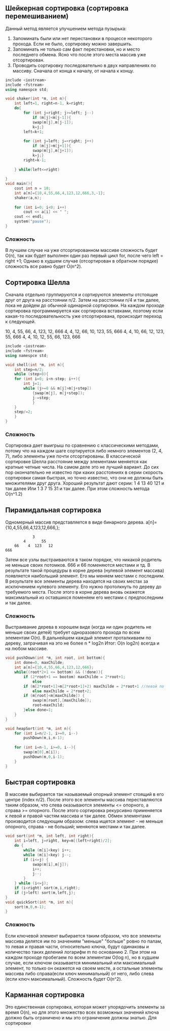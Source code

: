 ## Шейкерная сортировка (сортировка перемешиванием) 
Данный метод является улучшением метода пузырька:
1) Запоминать были или нет перестановки в процессе некоторого прохода. Если не было, сортировку можно завершить. 
2) Запоминать не только сам факт перестановки, но и место последнего обмена. Ясно что после этого места массив уже отсортирован. 
3) Проводить сортировку последовательно в двух направлениях по массиву. Сначала от конца к началу, от начала к концу. 

```c++
include <iostream>
include <fstream>
using namespce std;

void shaker(int *m, int n){
	int left=1, right=n-1, k=right;
	do{
		for (int j=right; j>=left; j--)
			if (m[j]<m[j-1]){
			swap(m[j],m[j-1]); 
			k=j;}
		left=k+1;
		
		for (int j=left; j=<right; j++)
			if (m[j]>m[j+1]){
			swap(m[j],m[j+1]); 
			k=j;}
		right=k-1;
			
	} while(left<=right)
	
}
void main(){
	cost int n = 10;
	int a[n]={10,4,55,66,4,123,12,666,3,-1};
	shaker(a,n);
	
	for (int i=0; i<0; i++)
		cout << a[i] << " ";
	cout << endl;
	system("pause");
}
```
### Сложность
В лучшем случае на уже отсортированном массиве сложность будет O(n), так как будет выполнен один раз первый цикл for, после чего left = right +1;
Однако в худшем случае (отсортирован в обратном порядке) сложность все равно будет O(n^2).

## Сортировка Шелла
Сначала отдельно группируются и сортируются элементы отстоящие друг от друга на расстоянии n/2. Затем на расстоянии n/4 и так далее, пока не дойдем до обычной одинарной сортировки. На каждом проходе сортировка программируется как сортировка вставками, поэтому если какая-то последовательность уже отсортирована, происходит переход к следующей. 

10, 4, 55, 66, 4, 123, 12, 666
4, 4, 12, 66, 10, 123, 55, 666
4, 4, 10, 66, 12, 123, 55, 666
4, 4, 10, 12, 55, 66, 123, 666

```c++
include <iostream>
include <fstream>
using namespce std;

void shell(int *m, int n){
	int step=n/2;
	while (step>0){ 
	for (int i=0; i<n-step; i++){
		int j=1;
		while (j>=0 && m[j]>m[j+step])
			{swap(m[j], m[j+step]);
			j-=step;
			}
	}
	step/=2;
	}
} 
```

### Сложность
Сортировка дает выигрыш по сравнению с классическими методами, потому что на каждом шаге сортируется либо немного элементов (2, 4, 7), либо элементы уже почти отсортированы. В классической сортировке Шелла расстояние между элементами меняется как кратные четные числа. На самом деле это не лучший вариант. До сих пор окончательно не известно при каких расстояниях в серии скорость сортировки самая быстрая, но точно известно, что они не должны быть множителями друг друга. 
Хороший результат дают серии: 1 4 13 40 121 и так далее
Или 1 3 7 15 31 и так далее. 
При этом сложность метода O(n^1.2)

## Пирамидальная сортировка
Одномерный массив представляется в виде бинарного дерева. 
a[n]={10,4,55,66,4,123,12,666,};
```
			3
		4       55
	66    4  123   12
666
```
Затем все узлы выстраиваются в таком порядке, что никакой родитель не меньше своих потомков. 666 и 66 поменяются местами и тд. В результате такой процедуры в корне дерева (нулевой элемент массива) появляется наибольший элемент. Его мы меняем местами с последним. В результате все элементы дерева находятся на своих местах за исключением нулевого элементу. Его нужно протолкнуть по дереву до требуемого места. После этого в корне дерева вновь окажется максимальный из оставшихся поменяем его местами с предпоследним и так далее. 
### Сложность 
Выстраивание дерева в хорошем виде (когда ни один родитель не меньше своих детей) требует одноразового прохода по всем элементам O(n). В дальнейшем каждый элемент проталкиваем по дереву, затрачивая на это не более n * log2n 
Итог:  O(n log2n) всегда и на любом массиве. 
```c++
void pushDown(int *m, int root, int bottom){
	int done=0, maxChilde;
	int a[n]={10,4,55,66,4,123,12,666};
	while((root*2+1 <= bottom) && (!done)){
		if (2*root+1 == bootom) maxChilde = 2*root+1;
			else 
		if (m[2*root+1]>m[2*root+1]+2) maxChilde = 2*root+1 //левой потомок больше правого
			else maxChilde = 2*root+2;
		if (m[root]<m[maxChilde]) {
			swap(m[root],[maxChilde]);
			root=maxChild;
		}else done=1; 
	}
}

void heapSort(int *m, int n){
	for (int i=n/2-1, i>=0, i--)
		pushDown(m,i,n-1);
		
	for (int i=n-1, i>=0, i--){
		swap(m[0],m[i]);
		pushDown(m,0,i-1);	
	}
}
```

## Быстрая сортировка
В массиве выбирается так называемый опорный элемент стоящий в его центре (index n/2). После этого все элементы массива переставляются таким образом, что слева оказываются элементы <= опорного, а справа >= опорного. После этого сортировка рекурсивно применяется к левой и правой частям массива и так далее.
Обмен элементами производится следующим образом: слева ищется элемент - не меньше опорного, справа - не больший; меняются местами и так далее. 

```c++
void sort(int *m, int left, int right){
	int i=left, j=right, key=m[(left+right)/2];
	do {
		while (m[i]<key) i++;
		while (m[i]<key) j--;
		if (i<=j) {
			swap(m[i],m[j]);
			i++;
			j--;
		}
	} while (i<=j);
	if (i<right) sort(m,i,right);
	if (j>left) sort(m,left,j);
}
void quickSort(int *m, int n){
	sort(m,0,n-1);
}
```
### Сложность 
Если ключевой элемент выбирается таким образом, что все элементы массива делятся им по значениям "меньше" "больше" ровно по палам, то левая и правая части, относительно ключа, будут одинаковы и количество таких делений логарифм m по основанию 2. При этом на каждом проходе пробегаем по всем элементам O(log n), но в худшем случае, если ключом оказывается минимальный или максимальный элемент, то только он окажется на своем месте, а остальные элементы массива либо справа(если ключ минимальный) от него, либо слева (если ключ максимальный). Сложность будет O(n^2).

## Карманная сортировка
Это единственная сортировка, которая может упорядочить элементы за время O(n), но для этого множество всех возможных значений ключа должно быть ограничено и мы это ограничение должны знатью. 
Для сортировки 